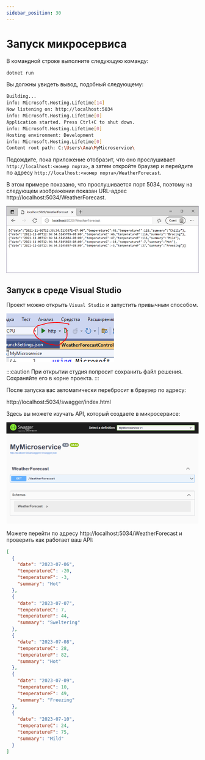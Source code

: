 ```yaml
---
sidebar_position: 30
---
```


Запуск микросервиса
===================

В командной строке выполните следующую команду:

```bash
dotnet run
```

Вы должны увидеть вывод, подобный следующему:

```bash
Building...
info: Microsoft.Hosting.Lifetime[14]
Now listening on: http://localhost:5034
info: Microsoft.Hosting.Lifetime[0]
Application started. Press Ctrl+C to shut down.
info: Microsoft.Hosting.Lifetime[0]
Hosting environment: Development
info: Microsoft.Hosting.Lifetime[0]
Content root path: C:\Users\Ana\MyMicroservice\
```

Подождите, пока приложение отобразит, что оно прослушивает `http://localhost:<номер порта>`, 
а затем откройте браузер и перейдите по адресу `http://localhost:<номер порта>/WeatherForecast`.

В этом примере показано, что прослушивается порт 5034, поэтому на следующем изображении 
показан URL-адрес http://localhost:5034/WeatherForecast.

![run-microservice](images/run-microservice.png)

Запуск в среде Visual Studio
----------------------------

Проект можно открыть `Visual Studio` и запустить привычным способом.

![run-microservice-3](images/run-microservice-3.png)

:::caution
При открытии студия попросит сохранить файл решения. Сохраняйте его в корне проекта.
:::

После запуска вас автоматически перебросит в браузер по адресу:

http://localhost:5034/swagger/index.html

Здесь вы можете изучать API, который создаете в микросервисе:

![run-microservice-2](images/run-microservice-2.png)

Можете перейти по адресу http://localhost:5034/WeatherForecast и проверить как работает ваш API:

```json
[
  {
    "date": "2023-07-06",
    "temperatureC": -20,
    "temperatureF": -3,
    "summary": "Hot"
  },
  {
    "date": "2023-07-07",
    "temperatureC": 7,
    "temperatureF": 44,
    "summary": "Sweltering"
  },
  {
    "date": "2023-07-08",
    "temperatureC": 28,
    "temperatureF": 82,
    "summary": "Hot"
  },
  {
    "date": "2023-07-09",
    "temperatureC": 10,
    "temperatureF": 49,
    "summary": "Freezing"
  },
  {
    "date": "2023-07-10",
    "temperatureC": 24,
    "temperatureF": 75,
    "summary": "Mild"
  }
]
```
